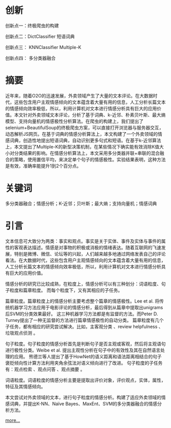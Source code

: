 # 创新
创新点一：终极爬虫的构建

创新点二：DictClassifier 短语词典

创新点三： KNNClassifier Multiple-K

创新点四： 多分类器融合

# 摘要
近年来，随着O2O的迅速发展，外卖领域产生了大量的文本评论。在大数据时代，这些包含用户主观情感倾向的文本蕴含着大量有用的信息，人工分析长篇文本的情感倾向效率极低，所以，利用计算机对文本进行情感分析具有巨大的应用价值。本文针对外卖领域文本评论，分析了基于词典、k-近邻、朴素贝叶斯、最大熵模型、支持向量机的情感极性分析算法。在爬虫的构建上，我们提出了selenium+BeautifulSoup的终极爬虫方案，可以直接打开浏览器与服务器交互，动态解析JS网页。在基于词典的情感分析算法上，本文构建了一个外卖领域的情感词典，创造性地提出短语词典，自动识别更多句式和短语。在基于k-近邻算法上，本文提出了Multiple-K的新型决策机制，在某些情况下确实能有效消除K值大小对分类结果的影响。在情感分析算法上，本文采用多分类器并联+串联的混合融合的策略，使用置信平均，来决定单个句子的情感极性。实验结果表明，这种方法是有效，准确率能提升1到2个百分点。

# 关键词
多分类器融合；情感分析；K-近邻；贝叶斯；最大熵；支持向量机；情感词典

# 引言
文本信息可大致分为两类：事实和观点。事实是关于实体、事件及实体与事件的属性的客观表达描述。情感是对事物的积极或消极的情绪表达。随着互联网的飞速发展，特别是微博、微信、论坛等的兴起，人们越来越多地通过网络发表自己的评论看法。在大数据时代，这些包含用户主观情感倾向的文本蕴含着大量有用的信息，人工分析长篇文本的情感倾向效率极低，所以，利用计算机对文本进行情感分析具有巨大的应用价值。 

情感分析的研究已比较成熟，在粒度上，情感分析可以有三种划分：词语粒度、句子粒度和篇章粒度。 而每个粒度下，又有其相应的子任务。 

篇章粒度。篇章粒度上的情感分析主要考虑整个篇章的情感极性。Lee et al. 将传统机器学习方法应用于电影评论的情感分析，最后得到从篇章中提取出unigrams后SVM的分类效果最好。 这三种机器学习方法都是有监督的方法。而Peter D. Turney提出了一种无监督的方法进行篇章情感极性的自动分类。 篇章粒度有几个子任务，都有相应的研究尝试解决。比如，主客观分类 、review helpfulness 、垃圾观点侦测 。

句子粒度。句子粒度的情感分析首先是判断句子是否主观或客观，然后将主观语句进行极性分类。Weibe et al. 提出主观性分析在句子中的有效性及其在自然语言处理的应用。 熊德兰等人提出了基于HowNet的语义距离和语法距离相结合的句子褒贬倾向性计算方法利用夹角余弦法对语义倾向进行了改进。 句子粒度的子任务有：观点检索 、观点问答 、观点摘要 。

词语粒度。词语粒度的情感分析主要是提取出评价对象，评价观点，实体，属性，特征及其情感倾向。   

本文尝试对外卖领域的文本，进行句子粒度的情感分析。构建了适应外卖领域的情感词典，并提出K-NN、Naïve Bayes、MaxEnt、SVM的多分类器融合的情感分析方法。

[more...](/paper/多分类器融合的情感分析方法研究.pdf)